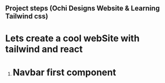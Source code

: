 ## Project steps (Ochi Designs Website & Learning Tailwind css)

<h1> Lets create a cool webSite with tailwind and react</h1>

<ol> 
<li>
<h1>Navbar first component</h1>

</li>

</ol>
